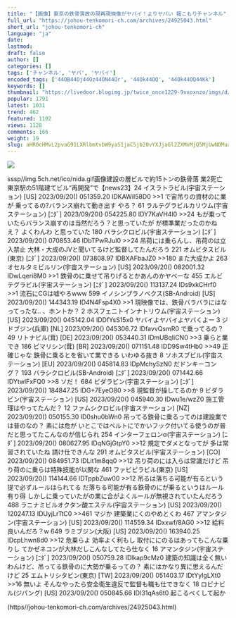 ```yaml
---
title: "【画像】東京の鉄骨落故の現再現映像がヤバイ！よりヤバい 報こもりチャンネル"
full_url: "https://johou-tenkomori-ch.com/archives/24925043.html"
short_url: "johou-tenkomori-ch"
language: "ja"
date: 
lastmod: 
draft: false
author: []
categories: []
tags: ['チャンネル', 'ヤバ', 'ヤバイ']
encoded_tags: ['44OB44Oj44Oz44ON44Or', '44Ok44OQ', '44Ok44OQ44Kk']
keywords: []
thumbnail: "https://livedoor.blogimg.jp/twice_once1229-9vxoxnzo/imgs/d/4/d438d4a3-s.jpg"
popular: 1791
latest: 1031
trend: 462
featured: 1102
views: 1128
comments: 166
weight: 19
slug: aHR0cHMvL2pvaG91LXRlbmtvbW9yaS1jaC5jb20vYXJjaGl2ZXMvMjQ5MjUwNDMuaHRtbA==
---
```


![](https://livedoor.blogimg.jp/twice_once1229-9vxoxnzo/imgs/d/4/d438d4a3-s.jpg)

sssp//img.5ch.net/ico/nida.gif画像建設の層ビルで約15トンの鉄骨落 業2死亡 東京駅の51階建てビル“再開発”で【news23】24 イスラトラビル(宇宙ステーション) [US] 2023/09/20() 051359.20 IDKAWiI58D0 >>1 で宙吊りの資材のに業が 乗ってるの?バランス崩れて動き出す やろ？ 61 ラルテグラビルカリウム(宇宙ステーション) [ﾆﾀﾞ] 2023/09/20() 054225.80 IDY7KaVH4l0 >>24 もが乗っていたらバランス崩すのは当然だろう？と思っていたが が標準業だったのかねえ？ よくわんわ と思っていた 180 バラシクロビル(宇宙ステーション) [ﾆﾀﾞ] 2023/09/20() 070853.46 IDbTPwRJuI0 >>24 吊荷には乗らんし、吊荷のは立入禁止 大林・大成のJVと聞いてるけど監督してたんだろう 221 オムビタスビル(東京) [ﾆﾀﾞ] 2023/09/20() 073808.97 IDBXAFbaJZ0 >>180 また大成かよ 263 オセルタミビルリン(宇宙ステーション) [US] 2023/09/20() 082001.32 IDwLqeri8M0 >>1 鉄骨のに乗せて吊りげるとかあんのかヤベーな 455 エルビテグラビル(宇宙ステーション) [ﾆﾀﾞ] 2023/09/20() 113137.24 IDs9xkCHrf0 >>1 流石にCGは嘘やろwww 599 イノシンプラノベクス(SB-Android) [US] 2023/09/20() 144343.19 ID4N4Fsp4X0 >>1 現映像では、鉄骨バラバラにはなってったな.. 、ホントか？ 2 ホスフェニトインナトリウム(宇宙ステーション) [US] 2023/09/20() 045142.04 IDDfYsS15x0 ヤバイよヤバイよヤバくよー 3 ジドブジン(兵庫) [NL] 2023/09/20() 045306.72 IDfavvQsmR0 で乗ってるの？ 49 リトナビル(茸) [DE] 2023/09/20() 053440.31 IDmUBqIiCN0 >>3 乗らと業でき 186 ピマリシン(茸) [BR] 2023/09/20() 071151.48 IDD9Sw4tHb0 >>49 正確じゃな 鉄骨に乗るとを省いて業できる いわゆる抜き 8 ソホスブビル(宇宙ステーション) [EU] 2023/09/20() 045814.83 IDpMchySzN0 だドンキーコング？ 193 バラシクロビル(SB-Android) [ﾆﾀﾞ] 2023/09/20() 071442.66 IDYtwlFxFQ0 >>8 ソだ！ 684 ビダラビン(宇宙ステーション) [ﾆﾀﾞ] 2023/09/20() 184847.25 IDG+7EyeO80 >>8 現監督が操してるのか 9 ビダラビン(宇宙ステーション) [US] 2023/09/20() 045940.30 IDwu1e/wzZ0 施工管理はやってたんだ？ 12 ファムシクロビル(宇宙ステーション) [NZ] 2023/09/20() 050155.30 ID0shu0bWn0 吊ってる鉄骨に乗るってのは建設業では普のなの？ 素には危が いとこではベルトにでかいフック付いてる使うのが普だと思ってたこんなのが信じられ 254 インターフェロンα(宇宙ステーション) [ﾆﾀﾞ] 2023/09/20() 080627.95 IDqNGjGtpY0 >>12 規定でダメとなってが 多は常習されていたね 請け仕できんな 291 オムビタスビル(宇宙ステーション) [CO] 2023/09/20() 084951.73 IDLit1m8qq0 >>12 吊り荷のには入らは常識だけど 吊り荷のに乗らは特殊技能が以関な 461 ファビピラビル(東京) [US] 2023/09/20() 114144.66 IDTppbZuw00 >>12 吊るは落ちる可能が有るという提で必ずルールはられてる だ落ちる可能が有る鉄骨のにが乗るというはルール有り得 しかしに乗っていたがの業に合がよくルールが無視されていたんだろう 488 ラニナミビルオクタン酸エステル(宇宙ステーション) [US] 2023/09/20() 120247.13 IDUyjLrTtC0 >>461 マジか 建築業にくのやめとくわ 467 アマンタジン(宇宙ステーション) [US] 2023/09/20() 114559.34 IDxxwf/8AG0 >>12 給料良いんだろ？w 649 ラミブジン(大阪) [US] 2023/09/20() 163940.25 IDcpLhwn8d0 >>12 危乗らよ 効率よく利もし 取付ににのるはあってもこんな乗りし てかゼネコンが大林だしこんなしてたら仕なく 16 アマンタジン(宇宙ステーション) [ﾆﾀﾞ] 2023/09/20() 050759.28 IDlkap9cMz0 建築の知識は全く無いわんけど、吊ってる鉄骨のに大勢が乗るっての？ 素にはかなり異に思えるんだけど 25 エムトリシタビン(東京) [TW] 2023/09/20() 051403.17 IDtYyIgLXt0 >>16 無いよ そんなやったら安全衛生違反で監督も職も仕できなく 18 ロピナビル(ジパング) [US] 2023/09/20() 050845.66 IDI31qAs6t0 起こるべくして起か 

(https//johou-tenkomori-ch.com/archives/24925043.html)
